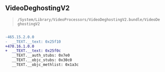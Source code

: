 ## VideoDeghostingV2

> `/System/Library/VideoProcessors/VideoDeghostingV2.bundle/VideoDeghostingV2`

```diff

-465.15.2.0.0
-  __TEXT.__text: 0x25f10
+470.16.1.0.0
+  __TEXT.__text: 0x25f0c
   __TEXT.__auth_stubs: 0x7e0
   __TEXT.__objc_stubs: 0x30c0
   __TEXT.__objc_methlist: 0x1a3c

```
